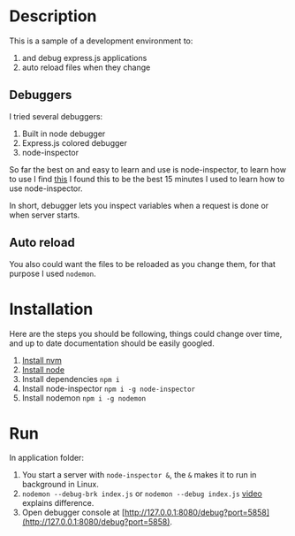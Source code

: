 # Description

This is a sample of a development environment to:

1. and debug express.js applications
1. auto reload files when they change

## Debuggers

I tried several debuggers:

1. Built in node debugger
1. Express.js colored debugger
1. node-inspector

So far the best on and easy to learn and use is node-inspector, to learn how to use I find [this](http://youtu.be/03qGA-GJXjI) I found this to be the best 15 minutes I used to learn how to use node-inspector.

In short, debugger lets you inspect variables when a request is done or when server starts.

## Auto reload

You also could want the files to be reloaded as you change them, for that purpose I used `nodemon`.

# Installation

Here are the steps you should be following, things could change over time, and up to date documentation should be easily googled.

1. [Install nvm](https://github.com/creationix/nvm#installation)
1. [Install node](https://github.com/creationix/nvm#usage)
1. Install dependencies `npm i`
1. Install node-inspector `npm i -g node-inspector`
1. Install nodemon `npm i -g nodemon`

# Run

In application folder:

1. You start a server with `node-inspector &`, the `&` makes it to run in background in Linux.
1. `nodemon --debug-brk index.js` or `nodemon --debug index.js` [video](http://youtu.be/03qGA-GJXjI) explains difference.
1. Open debugger console at [http://127.0.0.1:8080/debug?port=5858](http://127.0.0.1:8080/debug?port=5858).
